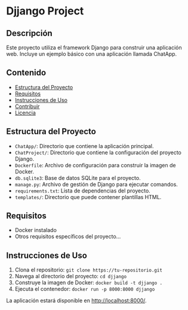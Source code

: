 # Djjango Project

## Descripción
Este proyecto utiliza el framework Django para construir una aplicación web. Incluye un ejemplo básico con una aplicación llamada ChatApp.

## Contenido
- [Estructura del Proyecto](#estructura-del-proyecto)
- [Requisitos](#requisitos)
- [Instrucciones de Uso](#instrucciones-de-uso)
- [Contribuir](#contribuir)
- [Licencia](#licencia)

## Estructura del Proyecto
- `ChatApp/`: Directorio que contiene la aplicación principal.
- `ChatProject/`: Directorio que contiene la configuración del proyecto Django.
- `Dockerfile`: Archivo de configuración para construir la imagen de Docker.
- `db.sqlite3`: Base de datos SQLite para el proyecto.
- `manage.py`: Archivo de gestión de Django para ejecutar comandos.
- `requirements.txt`: Lista de dependencias del proyecto.
- `templates/`: Directorio que puede contener plantillas HTML.

## Requisitos
- Docker instalado
- Otros requisitos específicos del proyecto...

## Instrucciones de Uso
1. Clona el repositorio: `git clone https://tu-repositorio.git`
2. Navega al directorio del proyecto: `cd djjango`
3. Construye la imagen de Docker: `docker build -t djjango .`
4. Ejecuta el contenedor: `docker run -p 8000:8000 djjango`

La aplicación estará disponible en [http://localhost:8000/](http://localhost:8000/).




